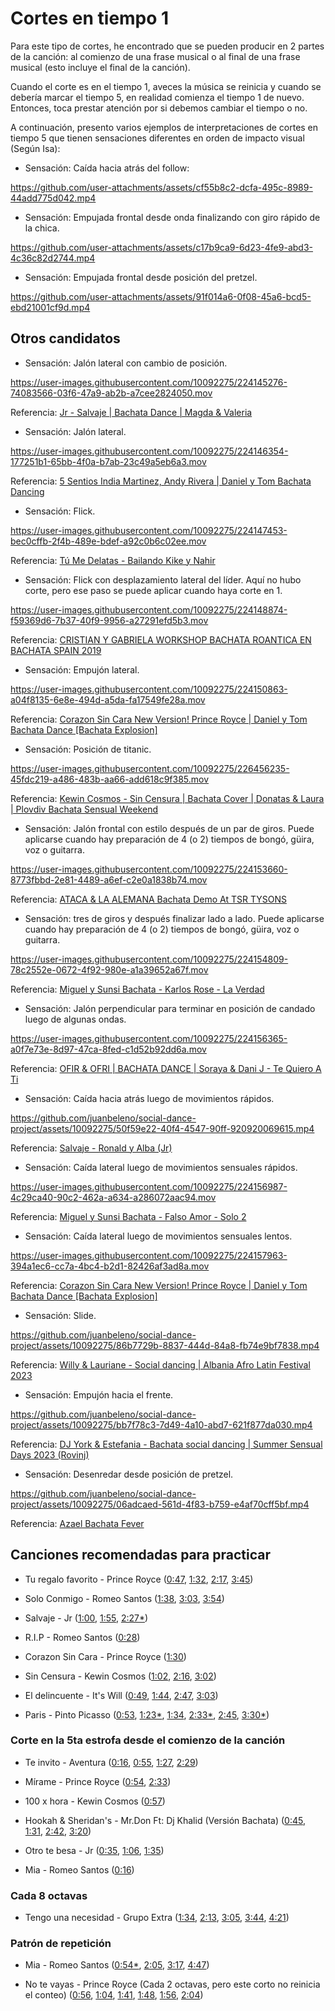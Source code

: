 # Cortes en tiempo 1

Para este tipo de cortes, he encontrado que se pueden producir en 2 partes de la canción: al comienzo de una frase musical o al final de una frase musical (esto incluye el final de la canción).

Cuando el corte es en el tiempo 1, aveces la música se reinicia y cuando se debería marcar el tiempo 5, en realidad comienza el tiempo 1 de nuevo. Entonces, toca prestar atención por si debemos cambiar el tiempo o no.

A continuación, presento varios ejemplos de interpretaciones de cortes en tiempo 5 que tienen sensaciones diferentes en orden de impacto visual (Según Isa):


- Sensación: Caída hacia atrás del follow:

https://github.com/user-attachments/assets/cf55b8c2-dcfa-495c-8989-44add775d042.mp4


- Sensación: Empujada frontal desde onda finalizando con giro rápido de la chica.

https://github.com/user-attachments/assets/c17b9ca9-6d23-4fe9-abd3-4c36c82d2744.mp4


- Sensación: Empujada frontal desde posición del pretzel.

https://github.com/user-attachments/assets/91f014a6-0f08-45a6-bcd5-ebd21001cf9d.mp4




## Otros candidatos

- Sensación: Jalón lateral con cambio de posición.

https://user-images.githubusercontent.com/10092275/224145276-74083566-03f6-47a9-ab2b-a7cee2824050.mov

Referencia: [Jr - Salvaje | Bachata Dance | Magda & Valeria](https://youtu.be/_cyTqKo8z6w?t=90)

- Sensación: Jalón lateral.

https://user-images.githubusercontent.com/10092275/224146354-177251b1-65bb-4f0a-b7ab-23c49a5eb6a3.mov

Referencia: [5 Sentios India Martinez, Andy Rivera | Daniel y Tom Bachata Dancing](https://youtu.be/4vqj5aPT56g?t=206)

- Sensación: Flick.

https://user-images.githubusercontent.com/10092275/224147453-bec0cffb-2f4b-489e-bdef-a92c0b6c02ee.mov

Referencia: [Tú Me Delatas - Bailando Kike y Nahir](https://youtu.be/jaBzIieVzs0?t=14)

- Sensación: Flick con desplazamiento lateral del líder. Aquí no hubo corte, pero ese paso se puede aplicar cuando haya corte en 1.

https://user-images.githubusercontent.com/10092275/224148874-f59369d6-7b37-40f9-9956-a27291efd5b3.mov

Referencia: [CRISTIAN Y GABRIELA WORKSHOP BACHATA ROANTICA EN BACHATA SPAIN 2019](https://youtu.be/cBXdynOf-Ks?t=93)

- Sensación: Empujón lateral.

https://user-images.githubusercontent.com/10092275/224150863-a04f8135-6e8e-494d-a5da-fa17549fe28a.mov

Referencia: [Corazon Sin Cara New Version! Prince Royce | Daniel y Tom Bachata Dance [Bachata Explosion]](https://youtu.be/PWWwwHaRUAo?t=197)

- Sensación: Posición de titanic.

https://user-images.githubusercontent.com/10092275/226456235-45fdc219-a486-483b-aa66-add618c9f385.mov

Referencia: [Kewin Cosmos - Sin Censura | Bachata Cover | Donatas & Laura | Plovdiv Bachata Sensual Weekend](https://youtu.be/AH-zC3dV6E4?t=133)

- Sensación: Jalón frontal con estilo después de un par de giros. Puede aplicarse cuando hay preparación de 4 (o 2) tiempos de bongó, güira, voz o guitarra.

https://user-images.githubusercontent.com/10092275/224153660-8773fbbd-2e81-4489-a6ef-c2e0a1838b74.mov

Referencia: [ATACA & LA ALEMANA Bachata Demo At TSR TYSONS](https://youtu.be/Win6IGMhQPo?t=126)

- Sensación: tres de giros y después finalizar lado a lado. Puede aplicarse cuando hay preparación de 4 (o 2) tiempos de bongó, güira, voz o guitarra.

https://user-images.githubusercontent.com/10092275/224154809-78c2552e-0672-4f92-980e-a1a39652a67f.mov

Referencia: [Miguel y Sunsi Bachata - Karlos Rose - La Verdad](https://youtu.be/L6pqJ36K5bI?t=181)

- Sensación: Jalón perpendicular para terminar en posición de candado luego de algunas ondas.

https://user-images.githubusercontent.com/10092275/224156365-a0f7e73e-8d97-47ca-8fed-c1d52b92dd6a.mov

Referencia: [OFIR & OFRI | BACHATA DANCE | Soraya & Dani J - Te Quiero A Ti](https://youtu.be/MBcUrsWSMKk?t=184)


- Sensación: Caída hacia atrás luego de movimientos rápidos.

https://github.com/juanbeleno/social-dance-project/assets/10092275/50f59e22-40f4-4547-90ff-920920069615.mp4

Referencia: [Salvaje - Ronald y Alba (Jr)](https://youtu.be/aiRp5Yt-q0A?t=112)


- Sensación: Caída lateral luego de movimientos sensuales rápidos.

https://user-images.githubusercontent.com/10092275/224156987-4c29ca40-90c2-462a-a634-a286072aac94.mov

Referencia: [Miguel y Sunsi Bachata - Falso Amor - Solo 2](https://youtu.be/trwfDyna_Ik?t=82)

- Sensación: Caída lateral luego de movimientos sensuales lentos.

https://user-images.githubusercontent.com/10092275/224157963-394a1ec6-cc7a-4bc4-b2d1-82426af3ad8a.mov

Referencia: [Corazon Sin Cara New Version! Prince Royce | Daniel y Tom Bachata Dance [Bachata Explosion]](https://youtu.be/PWWwwHaRUAo?t=89)


- Sensación: Slide.

https://github.com/juanbeleno/social-dance-project/assets/10092275/86b7729b-8837-444d-84a8-fb74e9bf7838.mp4

Referencia: [Willy & Lauriane - Social dancing | Albania Afro Latin Festival 2023](https://youtu.be/p3ztWA7d8Ig?si=fyyaNamtfx-DFJc1&t=2)

- Sensación: Empujón hacia el frente.

https://github.com/juanbeleno/social-dance-project/assets/10092275/bb7f78c3-7d49-4a10-abd7-621f877da030.mp4

Referencia: [DJ York & Estefania - Bachata social dancing | Summer Sensual Days 2023 (Rovinj)](https://youtu.be/EDq8EvYuH40?t=49)


- Sensación: Desenredar desde posición de pretzel.

https://github.com/juanbeleno/social-dance-project/assets/10092275/06adcaed-561d-4f83-b759-e4af70cff5bf.mp4

Referencia: [Azael Bachata Fever](https://www.instagram.com/p/C4fYagCiHcu/?hl=es)


## Canciones recomendadas para practicar

- Tu regalo favorito - Prince Royce ([0:47](https://youtu.be/fIJc4XZ8okc?t=47), [1:32](https://youtu.be/fIJc4XZ8okc?t=92), [2:17](https://youtu.be/fIJc4XZ8okc?t=137), [3:45](https://youtu.be/fIJc4XZ8okc?t=225))

- Solo Conmigo - Romeo Santos ([1:38](https://youtu.be/69ppp5Ipook?t=98), [3:03](https://youtu.be/69ppp5Ipook?t=183), [3:54](https://youtu.be/69ppp5Ipook?t=234))

- Salvaje - Jr ([1:00](https://youtu.be/77DRRRv6asQ?t=60), [1:55](https://youtu.be/77DRRRv6asQ?t=115), [2:27\*](https://youtu.be/77DRRRv6asQ?t=147))

- R.I.P - Romeo Santos ([0:28](https://youtu.be/Uzt3PBzObl4?t=28))

- Corazon Sin Cara - Prince Royce ([1:30](https://youtu.be/XNGWDH-6yv8?t=90))

- Sin Censura - Kewin Cosmos ([1:02](https://youtu.be/K_Nv3wvpZhk?t=62), [2:16](https://youtu.be/K_Nv3wvpZhk?t=136), [3:02](https://youtu.be/K_Nv3wvpZhk?t=182))

- El delincuente - It's Will ([0:49](https://youtu.be/4bYxbDCmfRQ?t=49), [1:44](https://youtu.be/4bYxbDCmfRQ?t=104), [2:47](https://youtu.be/4bYxbDCmfRQ?t=167), [3:03](https://youtu.be/4bYxbDCmfRQ?t=183))

- Paris - Pinto Picasso  ([0:53](https://youtu.be/g81JtMbrJtw?si=Li8X2PHfu_vBa_ZP&t=53), [1:23*](https://youtu.be/g81JtMbrJtw?si=mc7pL2XEnY2vHOD2&t=83), [1:34](https://youtu.be/g81JtMbrJtw?si=E8RSqwYUZ0ONZ5bw&t=94), [2:33*](https://youtu.be/g81JtMbrJtw?si=jfM80KmFBIOjFEta&t=153), [2:45](https://youtu.be/g81JtMbrJtw?si=XxQx9NNdGe7-JZ0L&t=165), [3:30*](https://youtu.be/g81JtMbrJtw?si=_OSwcOBdklNyLhq8&t=210))

### Corte en la 5ta estrofa desde el comienzo de la canción

- Te invito - Aventura ([0:16](https://youtu.be/v6aicYYG59I?si=G7jP-oL9E6BB7oYQ&t=16), [0:55](https://youtu.be/v6aicYYG59I?si=M0OZ6hj2YSE0FFqx&t=55), [1:27](https://youtu.be/v6aicYYG59I?si=akujLH-iNKYO9Ici&t=87), [2:29](https://youtu.be/v6aicYYG59I?si=YT1ne4bZs9zGQ721&t=149))

- Mírame - Prince Royce ([0:54](https://youtu.be/1JXupj4_yYw?si=CoJpXtEE_aiN1GpR&t=54), [2:33](https://youtu.be/1JXupj4_yYw?si=qyKfFOYDv6dKr40A&t=153))

- 100 x hora - Kewin Cosmos ([0:57](https://youtu.be/mw_nxlF1wmc?si=z543JZxwyMOmO3XU&t=57))

- Hookah & Sheridan's - Mr.Don Ft: Dj Khalid (Versión Bachata) ([0:45](https://youtu.be/vmbaZSTSxB4?t=45), [1:31](https://youtu.be/vmbaZSTSxB4?t=91), [2:42](https://youtu.be/vmbaZSTSxB4?t=162), [3:20](https://youtu.be/vmbaZSTSxB4?t=200))

- Otro te besa - Jr ([0:35](https://youtu.be/z0MFQrEb2ow?si=Y1vnIveWyz5-8Lcz&t=35), [1:06](https://youtu.be/z0MFQrEb2ow?si=d3ILuaRiuKVwwcup&t=66), [1:35](https://youtu.be/z0MFQrEb2ow?si=CdxBQOYNtj0iEl1a&t=95))

- Mia - Romeo Santos ([0:16](https://youtu.be/8iPcqtHoR3U?si=Uynd-0a2378xtOP0&t=16))

### Cada 8 octavas
- Tengo una necesidad - Grupo Extra ([1:34](https://youtu.be/s1ucudWHzr8?si=VMNPWgFTnTP1gvZE&t=94), [2:13](https://youtu.be/s1ucudWHzr8?si=T3GK6ej8rtQn2zHF&t=133), [3:05](https://youtu.be/s1ucudWHzr8?si=zZp9gDRdLsCUeU42&t=185), [3:44](https://youtu.be/s1ucudWHzr8?si=GKl1XijOwegoQdyK&t=224), [4:21](https://youtu.be/s1ucudWHzr8?si=Tnq5qbZq7KyzdRrf&t=261))

### Patrón de repetición
- Mia - Romeo Santos ([0:54*](https://youtu.be/8iPcqtHoR3U?si=Uynd-0a2378xtOP0&t=54), [2:05](https://youtu.be/8iPcqtHoR3U?si=sHSvdO8p9A4gz_1f&t=125), [3:17](https://youtu.be/8iPcqtHoR3U?si=cYA3yejcbj6ppHOY&t=197), [4:47](https://youtu.be/8iPcqtHoR3U?si=DMAiOfbkQBwbnqtT&t=287))

- No te vayas - Prince Royce (Cada 2 octavas, pero este corto no reinicia el conteo) ([0:56](https://youtu.be/mAVsR2Esenk?si=9l96gfIakZQVV6TJ&t=56), [1:04](https://youtu.be/mAVsR2Esenk?si=dRaCmHsBkIhTOhFI&t=64), [1:41](https://youtu.be/mAVsR2Esenk?si=dRaCmHsBkIhTOhFI&t=64), [1:48](https://youtu.be/mAVsR2Esenk?si=vXgrjLDIYhqLk2rd&t=108), [1:56](https://youtu.be/mAVsR2Esenk?si=HNde9tAT-TGMHeUL&t=116), [2:04](https://youtu.be/mAVsR2Esenk?si=q0apF8qVzF9X96FJ&t=124))
